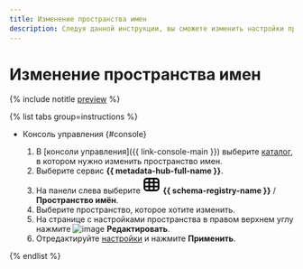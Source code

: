 ```yaml
---
title: Изменение пространства имен
description: Следуя данной инструкции, вы сможете изменить настройки пространства имен.
---
```


# Изменение пространства имен

{% include notitle [preview](../../_includes/note-preview.md) %}

{% list tabs group=instructions %}

- Консоль управления {#console}
  
  1. В [консоли управления]({{ link-console-main }}) выберите [каталог](../../resource-manager/concepts/resources-hierarchy.md#folder), в котором нужно изменить пространство имен.
  1. Выберите сервис **{{ metadata-hub-full-name }}**.
  1. Hа панели слева выберите ![image](../../_assets/console-icons/layout-cells.svg) **{{ schema-registry-name }}** / **Пространство имён**.
  1. Выберите пространство, которое хотите изменить.
  1. На странице с настройками пространства в правом верхнем углу нажмите ![image](../../_assets/console-icons/pencil.svg) **Редактировать**.
  1. Отредактируйте [настройки](create-name-space.md) и нажмите **Применить**.

{% endlist %}
